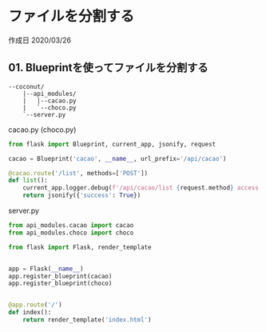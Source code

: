# ファイルを分割する

作成日 2020/03/26

## 01. Blueprintを使ってファイルを分割する

```text
--coconut/
    |--api_modules/
    |   |--cacao.py
    |   `--choco.py
    `--server.py
```

cacao.py (choco.py)

```python
from flask import Blueprint, current_app, jsonify, request

cacao = Blueprint('cacao', __name__, url_prefix='/api/cacao')

@cacao.route('/list', methods=['POST'])
def list():
    current_app.logger.debug(f'/api/cacao/list {request.method} access')
    return jsonify({'success': True})
```

server.py

```python
from api_modules.cacao import cacao
from api_modules.choco import choco

from flask import Flask, render_template


app = Flask(__name__)
app.register_blueprint(cacao)
app.register_blueprint(choco)


@app.route('/')
def index():
    return render_template('index.html')
```
